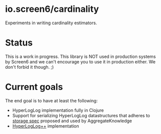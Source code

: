 io.screen6/cardinality
======================

Experiments in writing cardinality estimators.

# Status

This is a work in progress. This library is NOT used in production
systems by Screen6 and we can't encourage you to use it in production
either. We don't forbid it though. ;)

# Current goals

 The end goal is to have at least the following:

* HyperLogLog implementation fully in Clojure
* Support for serializing HyperLogLog datastructures that adheres to
  [storage spec](https://github.com/aggregateknowledge/hll-storage-spec/blob/master/STORAGE.md)
  proposed and used by AggregateKnowledge
* [HyperLogLog++](http://static.googleusercontent.com/external_content/untrusted_dlcp/research.google.com/en/us/pubs/archive/40671.pdf)
  implementation
